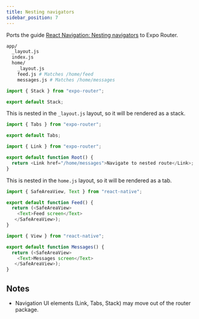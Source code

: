 ```yaml
---
title: Nesting navigators
sidebar_position: 7
---
```


Ports the guide [React Navigation: Nesting navigators](https://reactnavigation.org/docs/nesting-navigators) to Expo Router.

```bash title="File System"
app/
  _layout.js
  index.js
  home/
    _layout.js
    feed.js # Matches /home/feed
    messages.js # Matches /home/messages
```

```js title=app/_layout.js
import { Stack } from "expo-router";

export default Stack;
```

This is nested in the `_layout.js` layout, so it will be rendered as a stack.

```js title=app/home/_layout.js
import { Tabs } from "expo-router";

export default Tabs;
```

```js title=app/index.js
import { Link } from "expo-router";

export default function Root() {
  return <Link href="/home/messages">Navigate to nested route</Link>;
}
```

This is nested in the `home.js` layout, so it will be rendered as a tab.

```js title=app/home/feed.js
import { SafeAreaView, Text } from "react-native";

export default function Feed() {
  return (<SafeAreaView>
    <Text>Feed screen</Text>
   </SafeAreaView>);
}
```

```js title=app/home/messages.js
import { View } from "react-native";

export default function Messages() {
  return (<SafeAreaView>
    <Text>Messages screen</Text>
   </SafeAreaView>);
}
```

## Notes

- Navigation UI elements (Link, Tabs, Stack) may move out of the router package.
